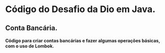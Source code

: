 
# Código do Desafio da Dio em Java.

## Conta Bancária.

#### Código para criar contas bancárias e fazer algumas operações básicas, com o uso de Lombok.
